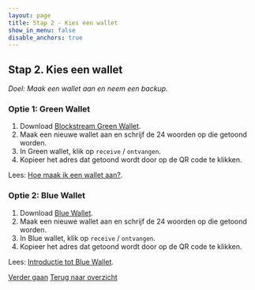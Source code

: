 ```yaml
---
layout: page
title: Stap 2 - Kies een wallet
show_in_menu: false
disable_anchors: true
---
```


## Stap 2. Kies een wallet
*Doel: Maak een wallet aan en neem een backup.*

### Optie 1: Green Wallet
1.	Download <a href="https://blockstream.com/green/" target="_blank">Blockstream Green Wallet</a>.
2.	Maak een nieuwe wallet aan en schrijf de 24 woorden op die getoond worden.
3.	In Green wallet, klik op `receive` / `ontvangen`.
4.  Kopieer het adres dat getoond wordt door op de QR code te klikken.

Lees: <a href="https://bewijsvanwerk.com/green-wallet/" target="_blank">Hoe maak ik een wallet aan?</a>.

### Optie 2: Blue Wallet
1.	Download <a href="https://bluewallet.io/" target="_blank">Blue Wallet</a>.
2.	Maak een nieuwe wallet aan en schrijf de 24 woorden op die getoond worden.
3.	In Blue wallet, klik op `receive` / `ontvangen`.
4.  Kopieer het adres dat getoond wordt door op de QR code te klikken.

Lees: <a href="https://bewijsvanwerk.com/introductie-tot-bluewallet/" target="_blank">Introductie tot Blue Wallet</a>.

[Verder gaan](stap3.md)
[Terug naar overzicht](overzicht.md)
